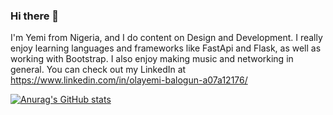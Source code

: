 ### Hi there 👋

I'm Yemi from Nigeria, and I do content on Design and Development. I really enjoy learning languages and frameworks like FastApi and Flask, as well as working with Bootstrap.
I also enjoy making music and networking in general. You can check out my LinkedIn at https://www.linkedin.com/in/olayemi-balogun-a07a12176/

[![Anurag's GitHub stats](https://github-readme-stats.vercel.app/api?username=yemibalogun)](https://github.com/yemibalogun/github-readme-stats)

